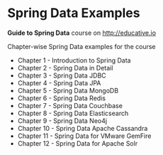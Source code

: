 # Spring Data Examples

**Guide to Spring Data** course on http://educative.io

Chapter-wise Spring Data examples for the course

* Chapter 1 - Introduction to Spring Data
* Chapter 2 - Spring Data in Detail
* Chapter 3 - Spring Data JDBC
* Chapter 4 - Spring Data JPA
* Chapter 5 - Spring Data MongoDB
* Chapter 6 - Spring Data Redis
* Chapter 7 - Spring Data Couchbase
* Chapter 8 - Spring Data Elasticsearch
* Chapter 9 - Spring Data Neo4j
* Chapter 10 - Spring Data Apache Cassandra
* Chapter 11 - Spring Data for VMware GemFire
* Chapter 12 - Spring Data for Apache Solr
